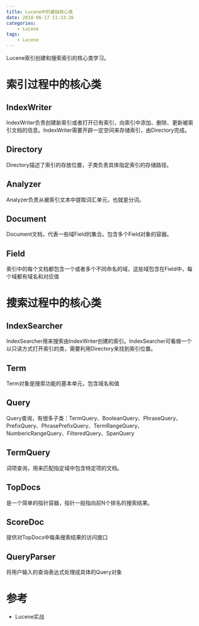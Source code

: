 ```yaml
---
title: Lucene中的基础核心类
date: 2018-06-17 11:33:26
categories: 
	- Lucene
tags:
	- Lucene
---
```


Lucene索引创建和搜索索引的核心类学习。

<!--more-->

# 索引过程中的核心类

## IndexWriter

IndexWriter负责创建新索引或者打开已有索引，向索引中添加、删除、更新被索引文档的信息。IndexWriter需要开辟一定空间来存储索引，由Directory完成。

## Directory

Directory描述了索引的存放位置，子类负责具体指定索引的存储路径。

## Analyzer

Analyzer负责从被索引文本中提取词汇单元，也就是分词。

## Document

Document文档，代表一些域Field的集合。包含多个Field对象的容器。

## Field

索引中的每个文档都包含一个或者多个不同命名的域，这些域包含在Field中，每个域都有域名和对应值

# 搜索过程中的核心类

## IndexSearcher

IndexSearcher用来搜索由IndexWriter创建的索引。IndexSearcher可看做一个以只读方式打开索引的类，需要利用Directory来找到索引位置。

## Term

Term对象是搜索功能的基本单元，包含域名和值

## Query

Query查询，有很多子类：TermQuery、BooleanQuery、PhraseQuery、PrefixQuery、PhrasePrefixQuery、TermRangeQuery、NumbericRangeQuery、FilteredQuery、SpanQuery

## TermQuery

词项查询，用来匹配指定域中包含特定项的文档。

## TopDocs

是一个简单的指针容器，指针一般指向前N个排名的搜索结果。

## ScoreDoc

提供对TopDocs中每条搜索结果的访问接口

## QueryParser

将用户输入的查询表达式处理成具体的Query对象

# 参考

- Lucene实战


